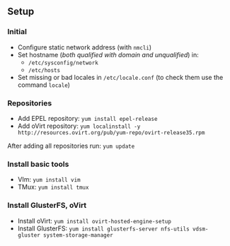 ## Setup
### Initial

* Configure static network address (with `nmcli`)
* Set hostname (*both qualified with domain and unqualified*) in:
  * `/etc/sysconfig/network`
  * `/etc/hosts`
* Set missing or bad locales in `/etc/locale.conf` (to check them use the command `locale`)

### Repositories

* Add EPEL repository: `yum install epel-release`
* Add oVirt repository: `yum localinstall -y http://resources.ovirt.org/pub/yum-repo/ovirt-release35.rpm`

After adding all repositories run: `yum update`

### Install basic tools

* VIm: `yum install vim`
* TMux: `yum install tmux`

### Install GlusterFS, oVirt

* Install oVirt: `yum install ovirt-hosted-engine-setup`
* Install GlusterFS: `yum install glusterfs-server nfs-utils vdsm-gluster system-storage-manager`

